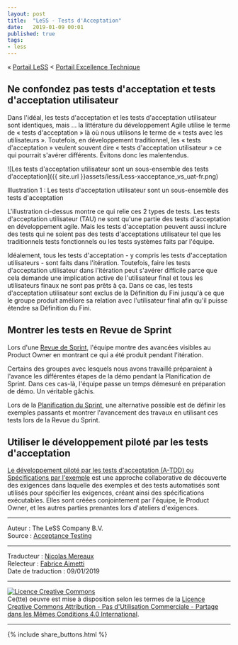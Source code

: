 ```yaml
---
layout: post
title:  "LeSS - Tests d'Acceptation"
date:   2019-01-09 00:01
published: true
tags:
- less
---
```


« [Portail LeSS](http://www.les-traducteurs-agiles.org/2016/12/26/portail-less.html) < [Portail Excellence Technique](http://www.les-traducteurs-agiles.org/2016/12/26/less-portail-excellence-technique.html)

## Ne confondez pas tests d'acceptation et tests d'acceptation utilisateur

Dans l'idéal, les tests d'acceptation et les tests d'acceptation utilisateur sont identiques, mais … la littérature du développement Agile utilise le terme de « tests d'acceptation » là où nous utilisons le terme de « tests avec les utilisateurs ». Toutefois, en développement traditionnel, les « tests d'acceptation » veulent souvent dire « tests d'acceptation utilisateur » ce qui pourrait s'avérer différents. Évitons donc les malentendus.

![Les tests d'acceptation utilisateur sont un sous-ensemble des tests d'acceptation]({{ site.url }}assets/less/Less-xacceptance_vs_uat-fr.png)

Illustration 1 : Les tests d'acceptation utilisateur sont un sous-ensemble des tests d'acceptation

L'illustration ci-dessus montre ce qui relie ces 2 types de tests. Les tests d'acceptation utilisateur (TAU) ne sont qu'une partie des tests d'acceptation en développement agile. Mais les tests d'acceptation peuvent aussi inclure des tests qui ne soient pas des tests d'acceptations utilisateur tel que les traditionnels tests fonctionnels ou les tests systèmes faits par l'équipe.

Idéalement, tous les tests d'acceptation - y compris les tests d'acceptation utilisateurs - sont faits dans l'itération. Toutefois, faire les tests d'acceptation utilisateur dans l'itération peut s'avérer difficile parce que cela demande une implication active de l'utilisateur final et tous les utilisateurs finaux ne sont pas prêts à ça. Dans ce cas, les tests d'acceptation utilisateur sont exclus de la Définition du Fini jusqu'à ce que le groupe produit améliore sa relation avec l'utilisateur final afin qu'il puisse étendre sa Définition du Fini.

## Montrer les tests en Revue de Sprint

Lors d'une [Revue de Sprint](http://www.les-traducteurs-agiles.org/2017/08/30/less-la-revue-de-sprint.html), l'équipe montre des avancées visibles au Product Owner en montrant ce qui a été produit pendant l'itération.

Certains des groupes avec lesquels nous avons travaillé préparaient à l'avance les différentes étapes de la démo pendant la Planification de Sprint. Dans ces cas-là, l'équipe passe un temps démesuré en préparation de démo. Un véritable gâchis.

Lors de la [Planification du Sprint](http://www.les-traducteurs-agiles.org/2017/03/09/less-la-planification-du-sprint-1ere-partie.html), une alternative possible est de définir les exemples passants et montrer l'avancement des travaux en utilisant ces tests lors de la Revue du Sprint.

## Utiliser le développement piloté par les tests d'acceptation

[Le développement piloté par les tests d'acceptation (A-TDD) ou Spécifications par l'exemple](http://www.les-traducteurs-agiles.org/2018/02/10/less-specifications-par-l-exemple.html) est une approche collaborative de découverte des exigences dans laquelle des exemples et des tests automatisés sont utilisés pour spécifier les exigences, créant ainsi des spécifications exécutables. Elles sont créées conjointement par l'équipe, le Product Owner, et les autres parties prenantes lors d'ateliers d'exigences.

---
Auteur : The LeSS Company B.V.  
Source : [Acceptance Testing](https://less.works/less/technical-excellence/acceptance-testing.html)  

---
Traducteur : [Nicolas Mereaux](http://www.les-traducteurs-agiles.org/traducteurs/)  
Relecteur : [Fabrice Aimetti](http://www.fabrice-aimetti.fr/)  
Date de traduction : 09/01/2019  

---

<a rel="license" href="http://creativecommons.org/licenses/by-nc-sa/4.0/"><img alt="Licence Creative Commons" style="border-width:0" src="http://i.creativecommons.org/l/by-nc-sa/4.0/88x31.png" /></a><br />Ce(tte) oeuvre est mise à disposition selon les termes de la <a rel="license" href="http://creativecommons.org/licenses/by-nc-sa/4.0/">Licence Creative Commons Attribution - Pas d'Utilisation Commerciale - Partage dans les Mêmes Conditions 4.0 International</a>.

---

{% include share_buttons.html %}
